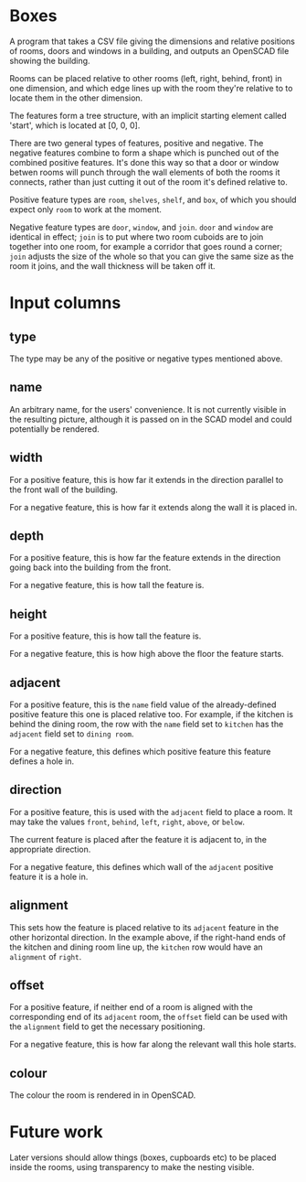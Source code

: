 # Boxes

A program that takes a CSV file giving the dimensions and relative
positions of rooms, doors and windows in a building, and outputs an
OpenSCAD file showing the building.

Rooms can be placed relative to other rooms (left, right, behind,
front) in one dimension, and which edge lines up with the room they're
relative to to locate them in the other dimension.

The features form a tree structure, with an implicit starting element called
'start', which is located at [0, 0, 0].

There are two general types of features, positive and negative.  The
negative features combine to form a shape which is punched out of the
combined positive features.  It's done this way so that a door or
window betwen rooms will punch through the wall elements of both the
rooms it connects, rather than just cutting it out of the room it's
defined relative to.

Positive feature types are `room`, `shelves`, `shelf`, and `box`, of
which you should expect only `room` to work at the moment.

Negative feature types are `door`, `window`, and `join`.  `door` and
`window` are identical in effect; `join` is to put where two room
cuboids are to join together into one room, for example a corridor
that goes round a corner; `join` adjusts the size of the whole so that
you can give the same size as the room it joins, and the wall
thickness will be taken off it.

# Input columns

## type

The type may be any of the positive or negative types mentioned above.

## name

An arbitrary name, for the users' convenience.  It is not currently
visible in the resulting picture, although it is passed on in the SCAD
model and could potentially be rendered.

## width

For a positive feature, this is how far it extends in the direction
parallel to the front wall of the building.

For a negative feature, this is how far it extends along the wall it
is placed in.

## depth

For a positive feature, this is how far the feature extends in the
direction going back into the building from the front.

For a negative feature, this is how tall the feature is.

## height

For a positive feature, this is how tall the feature is.

For a negative feature, this is how high above the floor the feature
starts.

## adjacent

For a positive feature, this is the `name` field value of the
already-defined positive feature this one is placed relative too.  For
example, if the kitchen is behind the dining room, the row with the
`name` field set to `kitchen` has the `adjacent` field set to `dining
room`.

For a negative feature, this defines which positive feature this
feature defines a hole in.

## direction

For a positive feature, this is used with the `adjacent` field to
place a room.  It may take the values `front`, `behind`, `left`,
`right`, `above`, or `below`.

The current feature is placed after the feature it is adjacent to, in
the appropriate direction.

For a negative feature, this defines which wall of the `adjacent`
positive feature it is a hole in.

## alignment

This sets how the feature is placed relative to its `adjacent` feature
in the other horizontal direction.  In the example above, if the
right-hand ends of the kitchen and dining room line up, the `kitchen`
row would have an `alignment` of `right`.

## offset

For a positive feature, if neither end of a room is aligned with the
corresponding end of its `adjacent` room, the `offset` field can be
used with the `alignment` field to get the necessary positioning.

For a negative feature, this is how far along the relevant wall this
hole starts.

## colour

The colour the room is rendered in in OpenSCAD.

# Future work

Later versions should allow things (boxes, cupboards etc) to be placed
inside the rooms, using transparency to make the nesting visible.
